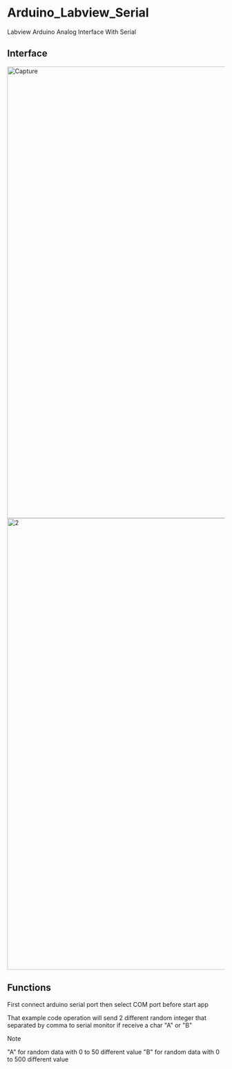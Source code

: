 # Arduino_Labview_Serial
Labview Arduino Analog Interface With Serial

## Interface

<img width="1047" alt="Capture" src="https://github.com/amirsayyad7686/Arduino_Labview_Serial/assets/78236642/a896b60e-d929-4fc0-8c8d-a179af9a5a28">

<img width="1047" alt="2" src="https://github.com/amirsayyad7686/Arduino_Labview_Serial/assets/78236642/b8e5ab26-bf5e-4df5-ae3d-5670735ea368">

## Functions

First connect arduino serial port then select COM port before start app 

That example code operation will send 2 different random integer that separated by comma to serial monitor if receive a char "A" or "B"

> [!NOTE]
> "A" for random data with 0 to 50 different value 
> "B" for random data with 0 to 500 different value 
